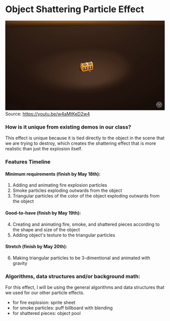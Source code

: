 # Object Shattering Particle Effect


![Example](shatter.gif)
Source: https://youtu.be/w4aMtKeD2w4

### How is it unique from existing demos in our class?
This effect is unique because it is tied directly to the object in the scene that we are trying to destroy, which creates the shattering effect that is more realistic than just the explosion itself.
### Features Timeline 
#### Minimum requirements (finish by May 18th):
1. Adding and animating fire explosion particles 
2. Smoke particles exploding outwards from the object
3. Triangular particles of the color of the object exploding outwards from the object
#### Good-to-have (finish by May 19th):
4. Creating and animating fire, smoke, and shattered pieces according to the shape and size of the object
5. Adding object's texture to the triangular particles
#### Stretch (finish by May 20th):
6. Making triangular particles to be 3-dimentional and animated with gravity

### Algorithms, data structures and/or background math:
For this effect, I will be using the general algorithms and data structures that we used for our other particle effects. 
 - for fire explosion: sprite sheet
 - for smoke particles: puff billboard with blending
 - for shattered pieces: object pool

